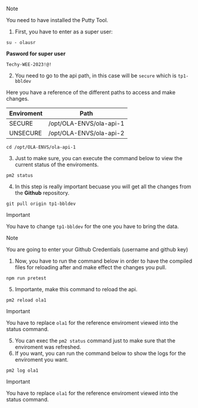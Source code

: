 >[!Note]
>You need to have installed the Putty Tool.

1. First, you have to enter as a super user:
```
su - olausr
```

**Pasword for super user**
```
Techy-WEE-2023!@!
```

2. You need to go to the api path, in this case will be `secure` which is `tp1-bbldev`

Here you have a reference of the different paths to access and make changes.

| Enviroment | Path |
| ---- | ---- |
| SECURE | /opt/OLA-ENVS/ola-api-1 |
| UNSECURE | /opt/OLA-ENVS/ola-api-2 |
```
cd /opt/OLA-ENVS/ola-api-1
```

3. Just to make sure, you can execute the command below to view the current status of the enviroments.
```
pm2 status
```

4. In this step is really important becuase you will get all the changes from the **Github** repository.
```
git pull origin tp1-bbldev
```

> [!Important]
> You have to change `tp1-bbldev` for the one you have to bring the data.

>[!Note]
>You are going to enter your Github Credentials (username and github key)
1. Now, you have to run the command below in order to have the compiled files for reloading after and make effect the changes you pull.
```
npm run pretest
```

5. Importante, make this command to reload the api.
```
pm2 reload ola1
```

>[!Important]
>You have to replace `ola1` for the reference enviroment viewed into the status command.

5. You can exec the `pm2 status` command just to make sure that the enviroment was refreshed.
6. If you want, you can run the command below to show the logs for the enviroment you want.
```
pm2 log ola1
```

>[!Important]
>You have to replace `ola1` for the reference enviroment viewed into the status command.

